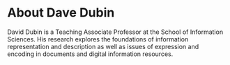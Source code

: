 # About Dave Dubin
David Dubin is a Teaching Associate Professor at the School of Information Sciences. His research explores the foundations of 
information representation and description as well as issues of expression and encoding in documents and 
digital information resources.

